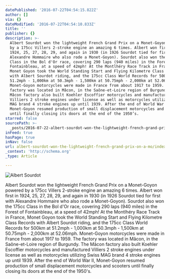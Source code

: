 ```yaml
---
datePublished: '2016-07-22T04:54:15.822Z'
author: []
via: {}
dateModified: '2016-07-22T04:54:10.833Z'
title: ''
publisher: {}
description: >-
  Albert Sourdot won the lightweight French Grand Prix on a Monet-Goyon powered
  by a 175cc Villers 2-stroke engine an amazing 6 times. Albert won first in
  1924, 25, 27, 28, 29, and again in 1930 (in 1926 Sourdot tied for first with
  Alexandre Hommaire who also rode a Monet-Goyon). Sourdot also won the 175cc
  Class in the Bol d'Or race, covering 290 laps (940 miles) in the Forest of
  Fontainbleau, at a speed of 42mph! At the Montlhéry Race Track in France,
  Monet Goyon took the World Standing Start and Flying Kilometre Class Records
  with Albert Sourdot riding, and the 175cc Class World Records for 500km at
  51.2mph - 1,000km at 50.3mph - 1,500km at 50.75mph - 2,000km at 52.06mph.
  Monet-Goyon motorcycles were made in France from about 1917 to 1959. The
  factory was located in Mâcon, in the Saône-et-Loire region of Burgundy. The
  Mâcon factory also built Koehler Escoffier motorcycles and manufactured
  Villiers 2 stroke engines under license as well as motorcycles utilizing Swiss
  MAG brand 4 stroke engines up until 1939. After the end of World War II,
  Monet-Goyon resumed production of small displacement motorcycles and scooters
  until finally closing its doors at the end of the 1950’s.
starred: false
sourcePath: >-
  _posts/2016-07-22-albert-sourdot-won-the-lightweight-french-grand-prix-on-a-mo.md
inFeed: true
hasPage: true
inNav: false
url: albert-sourdot-won-the-lightweight-french-grand-prix-on-a-mo/index.html
_context: 'http://schema.org'
_type: Article

---
```

![Albert Sourdot](https://the-grid-user-content.s3-us-west-2.amazonaws.com/7f44c7ae-da1f-49d6-98c2-a3d1ff497eaf.jpg)

Albert Sourdot won the lightweight French Grand Prix on a Monet-Goyon powered by a 175cc Villers 2-stroke engine an amazing 6 times. Albert won first in 1924, 25, 27, 28, 29, and again in 1930 (in 1926 Sourdot tied for first with Alexandre Hommaire who also rode a Monet-Goyon). Sourdot also won the 175cc Class in the Bol d'Or race, covering 290 laps (940 miles) in the Forest of Fontainbleau, at a speed of 42mph! At the Montlhéry Race Track in France, Monet Goyon took the World Standing Start and Flying Kilometre Class Records with Albert Sourdot riding, and the 175cc Class World Records for 500km at 51.2mph - 1,000km at 50.3mph - 1,500km at 50.75mph - 2,000km at 52.06mph. Monet-Goyon motorcycles were made in France from about 1917 to 1959\. The factory was located in Mâcon, in the Saône-et-Loire region of Burgundy. The Mâcon factory also built Koehler Escoffier motorcycles and manufactured Villiers 2 stroke engines under license as well as motorcycles utilizing Swiss MAG brand 4 stroke engines up until 1939\. After the end of World War II, Monet-Goyon resumed production of small displacement motorcycles and scooters until finally closing its doors at the end of the 1950's.
